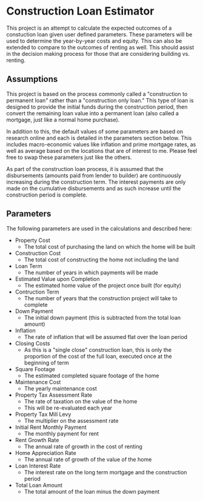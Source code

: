 # Construction Loan Estimator
This project is an attempt to calculate the expected outcomes of a constuction loan given user defined parameters. These parameters will be used to determine the year-by-year costs and equity. This can also be extended to compare to the outcomes of renting as well. This should assist in the decision making process for those that are considering building vs. renting.

## Assumptions
This project is based on the process commonly called a "construction to permanent loan" rather than a "construction only loan." This type of loan is designed to provide the initial funds during the construction period, then convert the remaining loan value into a permanent loan (also called a mortgage, just like a normal home purchase).

In addition to this, the default values of some parameters are based on research online and each is detailed in the parameters section below. This includes macro-economic values like inflation and prime mortgage rates, as well as average based on the locations that are of interest to me. Please feel free to swap these parameters just like the others.

As part of the construction loan process, it is assumed that the disbursements (amounts paid from lender to builder) are continuously increasing during the construction term. The interest payments are only made on the cumulative disbursements and as such increase until the construction period is complete.

## Parameters
The following parameters are used in the calculations and described here:
* Property Cost
  * The total cost of purchasing the land on which the home will be built
* Construction Cost
  * The total cost of constructing the home not including the land
* Loan Term
  * The number of years in which payments will be made
* Estimated Value upon Completion
  * The estimated home value of the project once built (for equity)
* Contruction Term
  * The number of years that the construction project will take to complete
* Down Payment
  * The initial down payment (this is subtracted from the total loan amount)
* Inflation
  * The rate of inflation that will be assumed flat over the loan period
* Closing Costs
  * As this is a "single close" construction loan, this is only the proportion of the cost of the full loan, executed once at the beginning of term
* Square Footage
  * The estimated completed square footage of the home
* Maintenance Cost
  * The yearly maintenance cost
* Property Tax Assessment Rate
  * The rate of taxation on the value of the home
  * This will be re-evaluated each year
* Property Tax Mill Levy
  * The multiplier on the assessment rate
* Initial Rent Monthly Payment
  * The monthly payment for rent
* Rent Growth Rate
  * The annual rate of growth in the cost of renting
* Home Appreciation Rate
  * The annual rate of growth of the value of the home
* Loan Interest Rate
  * The interest rate on the long term mortgage and the construction period
* Total Loan Amount
  * The total amount of the loan minus the down payment